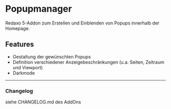 ﻿Popupmanager
============

Redaxo 5-Addon zum Erstellen und Einblenden von Popups innerhalb der Homepage.


Features
--------

- Gestaltung der gewünschten Popups
- Definition verschiedener Anzeigebeschränkungen (u.a. Seiten, Zeitraum und Viewport)
- Darkmode

-----

### Changelog
siehe CHANGELOG.md des AddOns